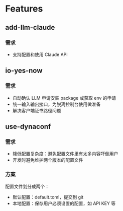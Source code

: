 # Features

## add-llm-claude
### 需求
- 支持配置和使用 Claude API

## io-yes-now
### 需求
- 自动确认 LLM 申请安装 package 或获取 env 的申请
- 统一输入输出接口，为脱离控制台使用做准备
- 解决客户端证书路径问题

## use-dynaconf
### 需求
- 降低配置复杂度：避免配置文件里有太多内容吓倒用户
- 开发时避免维护两个版本的配置文件

### 方案
配置文件划分成两个：
- 默认配置：default.toml，提交到 git
- 本地配置：保存用户必须设置的配置，如 API KEY 等

